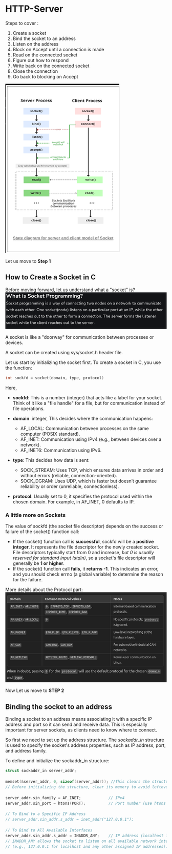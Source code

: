 # HTTP-Server

Steps to cover : 
1. Create a socket
2. Bind the socket to an address
3. Listen on the address
4. Block on Accept until a connection is made
5. Read on the connected socket
6. Figure out how to respond
7. Write back on the connected socket
8. Close the connection
9. Go back to blocking on Accept

![alt text](image-1.png)

Let us move to **Step 1**
## How to Create a Socket in C

Before moving forward, let us understand what a "socket" is?
![alt text](image.png)


A socket is like a "doorway" for communication between processes or devices.

A socket can be created using sys/socket.h header file.

Let us start by initializing the socket first. To create a socket in C, you use the function:
```C
int sockfd = socket(domain, type, protocol)
```

Here,
- **sockfd**: This is a number (integer) that acts like a label for your socket. Think of it like a "file handle" for a file, but for communication instead of file operations.

- **domain**: integer,  This decides where the communication happens:

    - AF_LOCAL: Communication between processes on the same computer (POSIX standard).
    - AF_INET: Communication using IPv4 (e.g., between devices over a network).
    - AF_INET6: Communication using IPv6.

- **type**: This decides how data is sent:
    - SOCK_STREAM: Uses TCP, which ensures data arrives in order and without errors (reliable, connection-oriented).
    - SOCK_DGRAM: Uses UDP, which is faster but doesn’t guarantee reliability or order (unreliable, connectionless).
- **protocol**: Usually set to 0, it specifies the protocol used within the chosen domain. For example, in AF_INET, 0 defaults to IP.

### A little more on Sockets

The value of sockfd (the socket file descriptor) depends on the success or failure of the socket() function call:

- If the socket() function call is **successful**, sockfd will be a **positive integer**. It represents the file descriptor for the newly created socket. File descriptors typically start from 0 and increase, *but 0 is usually reserved for standard input (stdin)*, so a socket's file descriptor will generally be **1 or higher**.
- If the socket() function call **fails**, it **returns -1**. This indicates an error, and you should check errno (a global variable) to determine the reason for the failure.

More details about the Protocol part:
![alt text](image-2.png)

Now Let us move to **STEP 2** 
## Binding the socket to an address

Binding a socket to an address means associating it with a specific IP address and port so it can send and receive data. This is especially important for server sockets, as clients need to know where to connect.

So first we need to set up the address structure.
The *sockaddr_in* structure is used to specify the socket's address properties, such as IP address, port, and address family.

To define and initialize the sockaddr_in structure:
```C
struct sockaddr_in server_addr;

memset(&server_addr, 0, sizeof(server_addr)); //This clears the structure
// Before initializing the structure, clear its memory to avoid leftover garbage values that might cause undefined behavior

server_addr.sin_family = AF_INET;            // IPv4
server_addr.sin_port = htons(PORT);          // Port number (use htons for network byte order)

// To Bind to a Specific IP Address
// server_addr.sin_addr.s_addr = inet_addr("127.0.0.1"); 

// To Bind to All Available Interfaces
server_addr.sin_addr.s_addr = INADDR_ANY;    // IP address (localhost in this case)
// INADDR_ANY allows the socket to listen on all available network interfaces 
// (e.g., 127.0.0.1 for localhost and any other assigned IP addresses).

```
